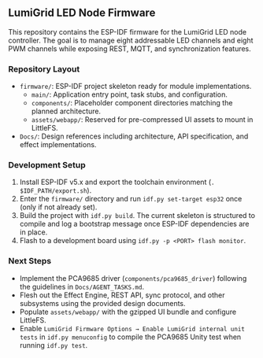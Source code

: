 ## LumiGrid LED Node Firmware

This repository contains the ESP-IDF firmware for the LumiGrid LED node controller. The goal is to manage eight addressable LED channels and eight PWM channels while exposing REST, MQTT, and synchronization features.

### Repository Layout
- `firmware/`: ESP-IDF project skeleton ready for module implementations.
  - `main/`: Application entry point, task stubs, and configuration.
  - `components/`: Placeholder component directories matching the planned architecture.
  - `assets/webapp/`: Reserved for pre-compressed UI assets to mount in LittleFS.
- `Docs/`: Design references including architecture, API specification, and effect implementations.

### Development Setup
1. Install ESP-IDF v5.x and export the toolchain environment (`. $IDF_PATH/export.sh`).
2. Enter the `firmware/` directory and run `idf.py set-target esp32` once (only if not already set).
3. Build the project with `idf.py build`. The current skeleton is structured to compile and log a bootstrap message once ESP-IDF dependencies are in place.
4. Flash to a development board using `idf.py -p <PORT> flash monitor`.

### Next Steps
- Implement the PCA9685 driver (`components/pca9685_driver`) following the guidelines in `Docs/AGENT_TASKS.md`.
- Flesh out the Effect Engine, REST API, sync protocol, and other subsystems using the provided design documents.
- Populate `assets/webapp/` with the gzipped UI bundle and configure LittleFS.
- Enable `LumiGrid Firmware Options → Enable LumiGrid internal unit tests` in `idf.py menuconfig` to compile the PCA9685 Unity test when running `idf.py test`.
